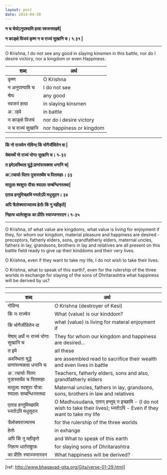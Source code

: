 ```yaml
---
layout: post
date: 2014-04-30
---
```



**न च श्रेयोऽनुपश्यामि हत्वा स्वजनमाहवे|**

**न काङ्क्षे विजयं कृष्ण न च राज्यं सुखानि च। १.३१ |**

-----

O Krishna, I do not see any good in slaying kinsmen in this battle, nor do I desire victory, nor a kingdom or even Happiness.

|शब्द|  अर्थ |
|---|---|
| कृष्ण| O Krishna |
| न अनुपश्यामि च | I do not see |
|श्रेयः| any good|
|स्वजनं हत्वा | in slaying kinsmen|
| अाहवे | in battle|
|न काङ्क्षे विजयं| nor do i desire victory|
|न च राज्यं सुखानि| nor happiness or kingdom|


-----


**किं नो राजयेन गोविन्द किं भोगैर्जीवितेन वा |**

**येषामर्थे नो राज्यं भोगाः सुखानि च। १-३२**

**त इमेऽवस्थिता युद्धे प्राणांस्त्यक्त्वा धनानि च|**

**अाचार्याः पितरः पुत्रास्तथैव च पितामहाः। ३३**

**मातुलाः श्वशुराः पौत्राः श्यालाः सम्बन्धिनस्तथा|**

**एतान्न हन्तुमिच्छामि घ्नतोऽपि मधुसूदन। ३४**

**अपि त्रैलोक्यराज्यास्य हेतोः किं नु महीकृते|**

**निहत्य धार्तराष्ट्रान्नः का प्रीतिः स्याज्जनारदन। १-३५**

----

O Krishna, of what value are kingdoms, what value is living for enjoyment if they, for whom our kingdom, material pleasure and happiness are desired - preceptors, fatherly elders, sons, grandfatherly elders, maternal uncles, fathers in lay, grandsons, brothers in lay and relatives are all present on this battle field ready to give up their kinddoms and their very lives. 

O Krishna, even if they want to take my life, I do not wish to take their lives. 

O Krishna, what to speak of this earth?, even for the rulership of the three worlds in exchange for slaying of the sons of Dhritarashtra what happiness will be derived by us?

-----

|शब्द|  अर्थ |
|---|---|
| गोविन्द | O Krishna (destroyer of Kesi) |
| किं नः राज्येन  | What (value) is our kinddom?  |
| किं भोगैर्जीवितेन वा | what (value) is living for materal enjoyment if |
| येषाम् अर्थे नः राज्यं भोगाः सुखानि च| They for whom our kingdom and happiness are desired... |
| त इमे | all these|
|अवस्थिता युद्धे प्राणांस्त्यक्त्वा धनानि च | are assembled read to sacrifice their wealth and even lives in battle|
| अाचार्याः पितरः पुत्रास्तथैव च पितामहाः | Teachers, fatherly elders, sons and also, grandfatherly elders|
| मातुलाः श्वशुराः पौत्राः श्यालाः सम्बन्धिनस्तथा | Maternal uncles, fathers in lay, grandsons, sons, brothers in law and relatives|
| एतान्न हन्तुमिच्छामि घ्नतोऽपि मधुसूदन| O Madhusudana, एतान् हन्तुम् न इच्छामि  - (I do not wish to take their lives); घ्नतोऽपि - Even if they want to take my life |
|  त्रैलोक्यराज्यास्य  | for the rulership of the three worlds|
| हेतोः | in exhange |
| अपि किं नु महीकृते | and What to speak of this earth|
| निहत्य धार्तराष्ट्रान्नः | for slaying sons of Dhritarashtra|
| का प्रीतिः स्याज्जनारदन| What happiness will be derived?|


[ref: http://www.bhagavad-gita.org/Gita/verse-01-29.html]
